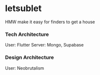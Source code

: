 # letsublet

HMW make it easy for finders to get a house

### Tech Architecture

User: Flutter
Server: Mongo, Supabase

### Design Architecture

User: Neobrutalism
